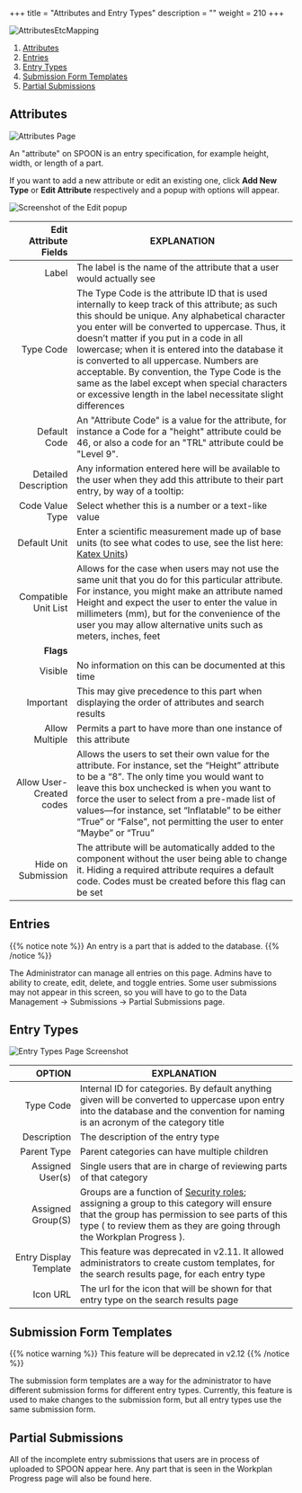 +++
title = "Attributes and Entry Types"
description = ""
weight = 210
+++

![AttributesEtcMapping](/images/AppAdmin/AttributesEtcMapping.png)

1. [Attributes](/applicationadmin/attributes/#attributes)
2. [Entries](/applicationadmin/attributes/#entries)
3. [Entry Types](/applicationadmin/attributes/#entry-types)
4. [Submission Form Templates](/applicationadmin/attributes/#submission-form-templates)
5. [Partial Submissions](/applicationadmin/attributes/#partial-submissions)

## Attributes

![Attributes Page](/images/AppAdmin/Attributes.png)

An "attribute" on SPOON is an entry specification, for example height, width, or length of a part.

If you want to add a new attribute or edit an existing one, click **Add New Type** or **Edit Attribute** respectively and a popup with options will appear.

![Screenshot of the Edit popup](/images/AppAdmin/AttributesEditAttributesPopup.png)

Edit Attribute Fields | EXPLANATION
-----------------: | -----------
Label | The label is the name of the attribute that a user would actually see
Type Code | The Type Code is the attribute ID that is used internally to keep track of this attribute; as such this should be unique. Any alphabetical character you enter will be converted to uppercase. Thus, it doesn’t matter if you put in a code in all lowercase; when it is entered into the database it is converted to all uppercase. Numbers are acceptable. By convention, the Type Code is the same as the label except when special characters or excessive length in the label necessitate slight differences
Default Code | An "Attribute Code" is a value for the attribute, for instance a Code for a "height" attribute could be 46, or also a code for an "TRL" attribute could be "Level 9".
Detailed Description | Any information entered here will be available to the user when they add this attribute to their part entry, by way of a tooltip:  <i class="fa fa-question-circle" data-qtip="This is a tooltip."></i>
Code Value Type | Select whether this is a number or a text-like value
Default Unit | Enter a scientific measurement made up of base units (to see what codes to use, see the list here: [Katex Units](/user/unitlegend/))
Compatible Unit List | Allows for the case when users may not use the same unit that you do for this particular attribute. For instance, you might make an attribute named Height and expect the user to enter the value in millimeters (mm), but for the convenience of the user you may allow alternative units such as meters, inches, feet
__Flags__ |
Visible | No information on this can be documented at this time
Important | This may give precedence to this part when displaying the order of attributes and search results
Allow Multiple | Permits a part to have more than one instance of this attribute
Allow User-Created codes | Allows the users to set their own value for the attribute. For instance, set the “Height” attribute to be a “8”. The only time you would want to leave this box unchecked is when you want to force the user to select from a pre-made list of values—for instance, set “Inflatable” to be either “True” or “False”, not permitting the user to enter “Maybe” or “Truu”
Hide on Submission | The attribute will be automatically added to the component without the user being able to change it. Hiding a required attribute requires a default code. Codes must be created before this flag can be set

## Entries

{{% notice note %}}
An entry is a part that is added to the database.
{{% /notice %}}

The Administrator can manage all entries on this page. Admins have to ability to create, edit, delete, and toggle entries. Some user submissions may not appear in this screen, so you will have to go to the Data Management -> Submissions -> Partial Submissions page.

## Entry Types

![Entry Types Page Screenshot](/images/AppAdmin/EntryTypesPage.png)

OPTION | EXPLANATION
-----------------: | -----------
Type Code | Internal ID for categories. By default anything given will be converted to uppercase upon entry into the database and the convention for naming is an acronym of the category title
Description | The description of the entry type
Parent Type | Parent categories can have multiple children
Assigned User(s) | Single users that are in charge of reviewing parts of that category
Assigned Group(S) |  Groups are a function of [Security roles](/applicationadmin/securityroles/); assigning a group to this category will ensure that the group has permission to see parts of this type ( to review them as they are going through the Workplan Progress ).
Entry Display Template | This feature was deprecated in v2.11. It allowed administrators to create custom templates, for the search results page, for each entry type
Icon URL | The url for the icon that will be shown for that entry type on the search results page

## Submission Form Templates

{{% notice warning %}}
This feature will be deprecated in v2.12
{{% /notice %}}

The submission form templates are a way for the administrator to have different submission forms for different entry types. Currently, this feature is used to make changes to the submission form, but all entry types use the same submission form.

## Partial Submissions

All of the incomplete entry submissions that users are in process of uploaded to SPOON appear here. Any part that is seen in the Workplan Progress page will also be found here.
